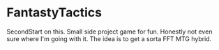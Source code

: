 FantastyTactics
===============

SecondStart on this. Small side project game for fun. Honestly not even sure where I'm going with it. The idea is to get a sorta FFT MTG hybrid.
